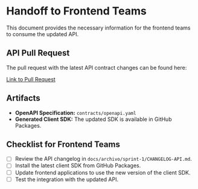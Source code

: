 # Handoff to Frontend Teams

This document provides the necessary information for the frontend teams to consume the updated API.

## API Pull Request

The pull request with the latest API contract changes can be found here:

[Link to Pull Request](https://github.com/Yega/Yega-API/pull/1)

## Artifacts

- **OpenAPI Specification:** `contracts/openapi.yaml`
- **Generated Client SDK:** The updated SDK is available in GitHub Packages.

## Checklist for Frontend Teams

- [ ] Review the API changelog in `docs/archivo/sprint-1/CHANGELOG-API.md`.
- [ ] Install the latest client SDK from GitHub Packages.
- [ ] Update frontend applications to use the new version of the client SDK.
- [ ] Test the integration with the updated API.

